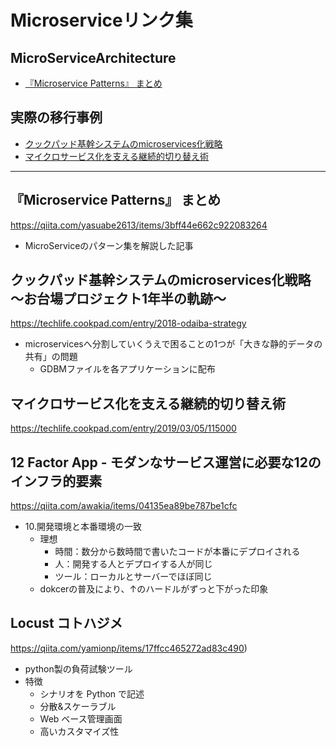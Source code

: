# Microserviceリンク集

## MicroServiceArchitecture
* [『Microservice Patterns』 まとめ](#microservice-patterns-まとめ)

## 実際の移行事例
- [クックパッド基幹システムのmicroservices化戦略](#クックパッド基幹システムのmicroservices化戦略-お台場プロジェクト1年半の軌跡)
- [マイクロサービス化を支える継続的切り替え術](#マイクロサービス化を支える継続的切り替え術)

---
## 『Microservice Patterns』 まとめ
https://qiita.com/yasuabe2613/items/3bff44e662c922083264

- MicroServiceのパターン集を解説した記事

## クックパッド基幹システムのmicroservices化戦略 〜お台場プロジェクト1年半の軌跡〜
https://techlife.cookpad.com/entry/2018-odaiba-strategy

- microservicesへ分割していくうえで困ることの1つが「大きな静的データの共有」の問題
    - GDBMファイルを各アプリケーションに配布

## マイクロサービス化を支える継続的切り替え術
https://techlife.cookpad.com/entry/2019/03/05/115000

## 12 Factor App - モダンなサービス運営に必要な12のインフラ的要素
https://qiita.com/awakia/items/04135ea89be787be1cfc

- 10.開発環境と本番環境の一致
    - 理想
        - 時間：数分から数時間で書いたコードが本番にデプロイされる
        - 人：開発する人とデプロイする人が同じ
        - ツール：ローカルとサーバーでほぼ同じ
    - dokcerの普及により、↑のハードルがずっと下がった印象

## Locust コトハジメ
https://qiita.com/yamionp/items/17ffcc465272ad83c490)

- python製の負荷試験ツール
- 特徴
    - シナリオを Python で記述
    - 分散&スケーラブル
    - Web ベース管理画面
    - 高いカスタマイズ性

